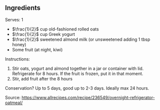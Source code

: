 ## Ingredients

Serves: 1

- $\frac{1}{2}$ cup old-fashioned rolled oats
- $\frac{1}{2}$  cup Greek yogurt
- $\frac{1}{2}$ sweetened almond milk (or unsweetened adding 1 tbsp honey)
- Some fruit (at night, kiwi)

Instructions:
1. Stir oats, yogurt and almond together in a jar or container with lid. Refrigerate for 8 hours. If the fruit is frozen, put it in that moment.
2. Stir, add fruit after the 8 hours

Conservation? Up to 5 days, good up to 2-3 days. Ideally max 24 hours.

Source: https://www.allrecipes.com/recipe/236549/overnight-refrigerator-oatmeal/


